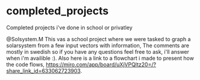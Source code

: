 # completed_projects
Completed projects i've done in school or privatley

@Solsystem.M 
This vas a school project where we were tasked to graph a solarsystem from a few input vectors with information, The comments are mostly in swedish so if you have any questions feel free to ask, i'll answer when i'm availible :). 
Also here is a link to a flowchart i made to present how the code flows, https://miro.com/app/board/uXjVPQltz20=/?share_link_id=633062723903. 
